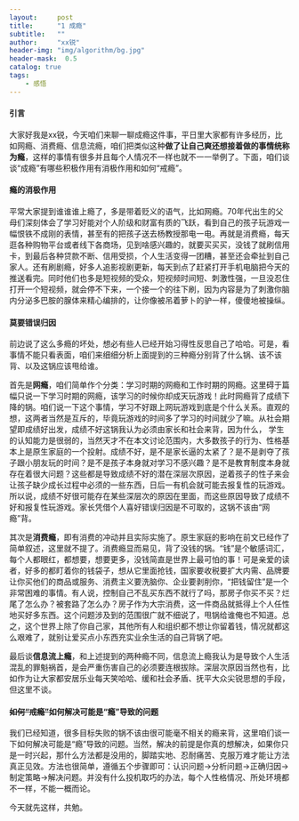 ```yaml
---
layout:     post
title:      "1 成瘾"
subtitle:   ""
author:     "xx锐"
header-img: "img/algorithm/bg.jpg"
header-mask:  0.5
catalog: true
tags:
    - 感悟 
---
```


#### 引言

大家好我是xx锐，今天咱们来聊一聊成瘾这件事，平日里大家都有许多经历，比如网瘾、消费瘾、信息流瘾，咱们把类似这种**做了让自己爽还想接着做的事情统称为瘾**，这样的事情有很多并且每个人情况不一样也就不一一举例了。下面，咱们谈谈“成瘾”有哪些积极作用有消极作用和如何“戒瘾”。

#### 瘾的消极作用
> 

平常大家提到谁谁谁上瘾了，多是带着贬义的语气，比如网瘾。70年代出生的父母们深刻体会了学习好能对个人阶级和财富有质的飞跃，看到自己的孩子玩游戏一幅恨铁不成刚的表情，甚至有的把孩子送去杨教授那电一电。再就是消费瘾，每天逛各种购物平台或者线下各商场，见到啥感兴趣的，就要买买买，没钱了就刷信用卡，到最后各种贷款不断、信用受损，个人生活变得一团糟，甚至还会牵扯到自己家人。还有刷剧瘾，好多人追影视剧更新，每天到点了赶紧打开手机电脑把今天的推送看完。同时他们也多是短视频的受众，短视频时间短、刺激性强，一旦没忍住打开一个短视频，就会停不下来，一个接一个的往下刷，因为内容是为了刺激你脑内分泌多巴胺的腺体来精心编排的，让你像被吊着萝卜的驴一样，傻傻地被操纵。

#### 莫要错误归因
> 

前边说了这么多瘾的坏处，想必有些人已经开始习得性反思自己了哈哈。可是，看事情不能只看表面，咱们来细细分析上面提到的三种瘾分别背了什么锅、该不该背、以及这锅应该甩给谁。

首先是**网瘾**，咱们简单作个分类：学习时期的网瘾和工作时期的网瘾。这里碍于篇幅只说一下学习时期的网瘾，该学习的时候你却成天玩游戏！此时网瘾背了成绩下降的锅。咱们说一下这个事情，学习不好跟上网玩游戏到底是个什么关系。直观的想，这两者当然是互斥的，毕竟玩游戏的时间多了学习的时间就少了嘛。从社会期望即成绩好出发，成绩不好这锅我认为必须由家长和社会来背，因为什么， 学生的认知能力是很弱的，当然天才不在本文讨论范围内，大多数孩子的行为、性格基本上是原生家庭的一个投射。成绩不好，是不是家长逼的太紧了？是不是剥夺了孩子跟小朋友玩的时间？是不是孩子本身就对学习不感兴趣？是不是教育制度本身就存在着很大问题？这些都是导致成绩不好的潜在深层次原因，逆着孩子的性子来会让孩子缺少成长过程中必须的一些东西，日后一有机会就可能去报复性的玩游戏。所以说，成绩不好很可能存在某些深层次的原因在里面，而这些原因导致了成绩不好和报复性玩游戏。家长凭借个人喜好错误归因是不可取的，这锅不该由“网瘾”背。

其次是**消费瘾**，即有消费的冲动并且实际实施了。原生家庭的影响在前文已经作了简单叙述，这里就不提了。消费瘾显而易见，背了没钱的锅。“钱”是个敏感词汇，每个人都眼红，都想要，想要更多，没钱简直是世界上最可怕的事！可是亲爱的读者，好多的都盯着你的钱袋子，想从它里面抢钱，国家要收税要扩大内需、品牌要让你买他们的商品或服务、消费主义要洗脑你、企业要剥削你，“把钱留住”是一个非常困难的事情。有人说，控制自己不乱买东西不就行了吗，那房子你买不买？烂尾了怎么办？被套路了怎么办？房子作为大宗消费，这一件商品就抵得上个人任性地买好多东西。这个问题涉及到的范围很广就不细说了，甩锅给谁俺也不知道。总之，这个世界上除了你自己家，其他所有人和组织都不想让你留着钱，情况就都这么艰难了，就别让爱买点小东西充实业余生活的自己背锅了吧。

最后谈**信息流上瘾**，和上述提到的两种瘾不同，信息流上瘾我认为是导致个人生活混乱的罪魁祸首，是会严重伤害自己的必须要连根拔除。深层次原因当然也有，比如作为让大家都安居乐业每天笑哈哈、缓和社会矛盾、抚平大众尖锐思想的手段，但这里不谈。

#### ~~如何“戒瘾”~~如何解决可能是“瘾”导致的问题
> 

我们已经知道，很多目标失败的锅不该由很可能毫不相关的瘾来背，这里咱们谈一下如何解决可能是“瘾”导致的问题。当然，解决的前提是你真的想解决，如果你只是一时兴起，那什么方法都是没用的，脚踏实地、忍耐痛苦、克服万难才能让方法真正见效。方法也很简单，遵循五个步骤即可：认识问题→分析问题→正确归因→制定策略→解决问题。并没有什么投机取巧的办法，每个人性格情况、所处环境都不一样，不能一概而论。

今天就先这样，共勉。

